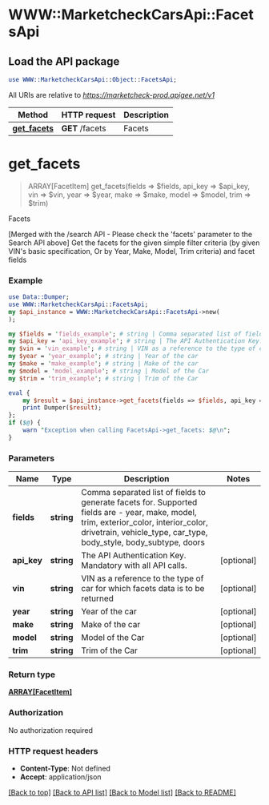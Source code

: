 # WWW::MarketcheckCarsApi::FacetsApi

## Load the API package
```perl
use WWW::MarketcheckCarsApi::Object::FacetsApi;
```

All URIs are relative to *https://marketcheck-prod.apigee.net/v1*

Method | HTTP request | Description
------------- | ------------- | -------------
[**get_facets**](FacetsApi.md#get_facets) | **GET** /facets | Facets


# **get_facets**
> ARRAY[FacetItem] get_facets(fields => $fields, api_key => $api_key, vin => $vin, year => $year, make => $make, model => $model, trim => $trim)

Facets

[Merged with the /search API - Please check the 'facets' parameter to the Search API above] Get the facets for the given simple filter criteria (by given VIN's basic specification, Or by Year, Make, Model, Trim criteria) and facet fields

### Example 
```perl
use Data::Dumper;
use WWW::MarketcheckCarsApi::FacetsApi;
my $api_instance = WWW::MarketcheckCarsApi::FacetsApi->new(
);

my $fields = 'fields_example'; # string | Comma separated list of fields to generate facets for. Supported fields are - year, make, model, trim, exterior_color, interior_color, drivetrain, vehicle_type, car_type, body_style, body_subtype, doors
my $api_key = 'api_key_example'; # string | The API Authentication Key. Mandatory with all API calls.
my $vin = 'vin_example'; # string | VIN as a reference to the type of car for which facets data is to be returned
my $year = 'year_example'; # string | Year of the car
my $make = 'make_example'; # string | Make of the car
my $model = 'model_example'; # string | Model of the Car
my $trim = 'trim_example'; # string | Trim of the Car

eval { 
    my $result = $api_instance->get_facets(fields => $fields, api_key => $api_key, vin => $vin, year => $year, make => $make, model => $model, trim => $trim);
    print Dumper($result);
};
if ($@) {
    warn "Exception when calling FacetsApi->get_facets: $@\n";
}
```

### Parameters

Name | Type | Description  | Notes
------------- | ------------- | ------------- | -------------
 **fields** | **string**| Comma separated list of fields to generate facets for. Supported fields are - year, make, model, trim, exterior_color, interior_color, drivetrain, vehicle_type, car_type, body_style, body_subtype, doors | 
 **api_key** | **string**| The API Authentication Key. Mandatory with all API calls. | [optional] 
 **vin** | **string**| VIN as a reference to the type of car for which facets data is to be returned | [optional] 
 **year** | **string**| Year of the car | [optional] 
 **make** | **string**| Make of the car | [optional] 
 **model** | **string**| Model of the Car | [optional] 
 **trim** | **string**| Trim of the Car | [optional] 

### Return type

[**ARRAY[FacetItem]**](FacetItem.md)

### Authorization

No authorization required

### HTTP request headers

 - **Content-Type**: Not defined
 - **Accept**: application/json

[[Back to top]](#) [[Back to API list]](../README.md#documentation-for-api-endpoints) [[Back to Model list]](../README.md#documentation-for-models) [[Back to README]](../README.md)


